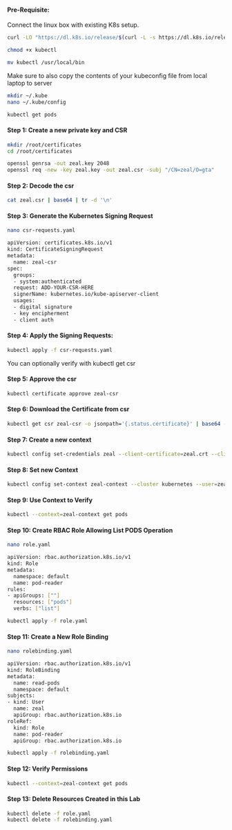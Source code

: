 #### Pre-Requisite:

Connect the linux box with existing K8s setup.

```sh
curl -LO "https://dl.k8s.io/release/$(curl -L -s https://dl.k8s.io/release/stable.txt)/bin/linux/amd64/kubectl"

chmod +x kubectl

mv kubectl /usr/local/bin
```
Make sure to also copy the contents of your kubeconfig file from local laptop to server
```sh
mkdir ~/.kube
nano ~/.kube/config
````
```sh
kubectl get pods
```
#### Step 1: Create a new private key  and CSR

```sh
mkdir /root/certificates
cd /root/certificates
```
```sh
openssl genrsa -out zeal.key 2048
openssl req -new -key zeal.key -out zeal.csr -subj "/CN=zeal/O=gta"
```
#### Step 2: Decode the csr
```sh
cat zeal.csr | base64 | tr -d '\n'
```

#### Step 3: Generate the Kubernetes Signing Request
```sh
nano csr-requests.yaml
```
```sh
apiVersion: certificates.k8s.io/v1
kind: CertificateSigningRequest
metadata:
  name: zeal-csr
spec:
  groups:
  - system:authenticated
  request: ADD-YOUR-CSR-HERE
  signerName: kubernetes.io/kube-apiserver-client
  usages:
  - digital signature
  - key encipherment
  - client auth
```
#### Step 4: Apply the Signing Requests:
```sh
kubectl apply -f csr-requests.yaml
```
You can optionally verify with  kubectl get csr

#### Step 5: Approve the csr
```sh
kubectl certificate approve zeal-csr
```
#### Step 6: Download the Certificate from csr
```sh
kubectl get csr zeal-csr -o jsonpath='{.status.certificate}' | base64 -d > zeal.crt
```
#### Step 7: Create a new context
```sh
kubectl config set-credentials zeal --client-certificate=zeal.crt --client-key=zeal.key
```
#### Step 8: Set new Context
```sh
kubectl config set-context zeal-context --cluster kubernetes --user=zeal
```
#### Step 9: Use Context to Verify
```sh
kubectl --context=zeal-context get pods
```

#### Step 10: Create RBAC Role Allowing List PODS Operation

```sh
nano role.yaml
```
```sh
apiVersion: rbac.authorization.k8s.io/v1
kind: Role
metadata:
  namespace: default
  name: pod-reader
rules:
- apiGroups: [""]
  resources: ["pods"]
  verbs: ["list"]
```
```sh
kubectl apply -f role.yaml
```

#### Step 11: Create a New Role Binding
```sh
nano rolebinding.yaml
```
```sh
apiVersion: rbac.authorization.k8s.io/v1
kind: RoleBinding
metadata:
  name: read-pods
  namespace: default
subjects:
- kind: User
  name: zeal
  apiGroup: rbac.authorization.k8s.io
roleRef:
  kind: Role
  name: pod-reader
  apiGroup: rbac.authorization.k8s.io
```
```sh
kubectl apply -f rolebinding.yaml
```

#### Step 12: Verify Permissions

```sh
kubectl --context=zeal-context get pods
```

#### Step 13: Delete Resources Created in this Lab
```sh
kubectl delete -f role.yaml
kubectl delete -f rolebinding.yaml
```
